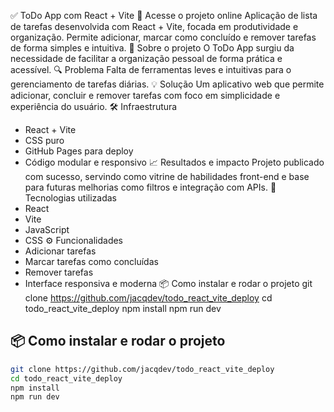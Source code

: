 ✅ ToDo App com React + Vite
🔗 Acesse o projeto online
Aplicação de lista de tarefas desenvolvida com React + Vite, focada em produtividade e organização. Permite adicionar, marcar como concluído e remover tarefas de forma simples e intuitiva.
📌 Sobre o projeto
O ToDo App surgiu da necessidade de facilitar a organização pessoal de forma prática e acessível.
🔍 Problema
Falta de ferramentas leves e intuitivas para o gerenciamento de tarefas diárias.
💡 Solução
Um aplicativo web que permite adicionar, concluir e remover tarefas com foco em simplicidade e experiência do usuário.
🛠️ Infraestrutura
- React + Vite
- CSS puro
- GitHub Pages para deploy
- Código modular e responsivo
📈 Resultados e impacto
Projeto publicado com sucesso, servindo como vitrine de habilidades front-end e base para futuras melhorias como filtros e integração com APIs.
🚀 Tecnologias utilizadas
- React
- Vite
- JavaScript
- CSS
⚙️ Funcionalidades
- Adicionar tarefas
- Marcar tarefas como concluídas
- Remover tarefas
- Interface responsiva e moderna
📦 Como instalar e rodar o projeto
git clone https://github.com/jacqdev/todo_react_vite_deploy
cd todo_react_vite_deploy
npm install
npm run dev

## 📦 Como instalar e rodar o projeto

```bash
git clone https://github.com/jacqdev/todo_react_vite_deploy
cd todo_react_vite_deploy
npm install
npm run dev


